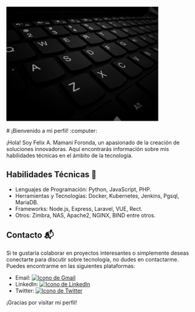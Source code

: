 <p>
  <img src="https://github.com/fedrianMF/fedrianMF/blob/main/resources/img.png" alt="Portada Tecnológica" width: 50%; style="object-fit: cover; height: 300px;">
</p>
# ¡Bienvenido a mi perfil! :computer:

¡Hola! Soy Felix A. Mamani Foronda, un apasionado de la creación de soluciones innovadoras. Aquí encontrarás información sobre mis habilidades técnicas en el ámbito de la tecnología.

## Habilidades Técnicas :rocket:

- Lenguajes de Programación: Python, JavaScript, PHP.
- Herramientas y Tecnologías: Docker, Kubernetes, Jenkins, Pgsql, MariaDB.
- Frameworks: Node.js, Express, Laravel, VUE, Rect.
- Otros: Zimbra, NAS, Apache2, NGINX, BIND entre otros.

## Contacto :mailbox_with_mail:

Si te gustaría colaborar en proyectos interesantes o simplemente deseas conectarte para discutir sobre tecnología, no dudes en contactarme. Puedes encontrarme en las siguientes plataformas:

- Email: [![Icono de Gmail](https://img.shields.io/badge/-Gmail-red?style=flat-square&logo=Gmail&logoColor=white)](mailto:fedrian.mamani@gmail.com)
- LinkedIn: [![Icono de LinkedIn](https://img.shields.io/badge/-LinkedIn-blue?style=flat-square&logo=LinkedIn&logoColor=white)](https://www.linkedin.com/in/fedrian/)
- Twitter: [![Icono de Twitter](https://img.shields.io/badge/-Twitter-blue?style=flat-square&logo=Twitter&logoColor=white)](https://twitter.com/fedrianMF)

¡Gracias por visitar mi perfil!
